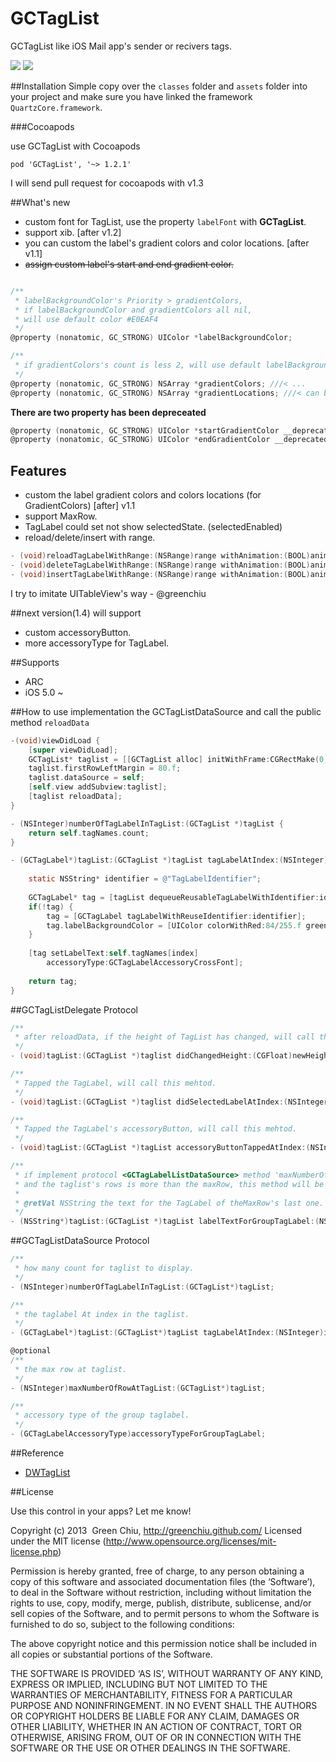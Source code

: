 GCTagList
=========

GCTagList like iOS Mail app's sender or recivers tags.

![](Screenshot.png) 
![](Screenshot2.png)

##Installation
Simple copy over the `classes` folder and `assets` folder into your project and make sure you have linked the framework `QuartzCore.framework`.

###Cocoapods

use GCTagList with Cocoapods

```
pod 'GCTagList', '~> 1.2.1'
```

I will send pull request for cocoapods with v1.3

##What's new 

* custom font for TagList, use the property `labelFont` with __GCTagList__.
* support xib. [after v1.2]
* you can custom the label's gradient colors and color locations. [after v1.1]
* ~~assign custom label's start and end gradient color.~~


```Objective-C

/**
 * labelBackgroundColor's Priority > gradientColors,
 * if labelBackgroundColor and gradientColors all nil, 
 * will use default color #E0EAF4
 */
@property (nonatomic, GC_STRONG) UIColor *labelBackgroundColor;

/**
 * if gradientColors's count is less 2, will use default labelBackgroundColor;
 */
@property (nonatomic, GC_STRONG) NSArray *gradientColors; ///< ...
@property (nonatomic, GC_STRONG) NSArray *gradientLocations; ///< can be nil …
```

__There are two property has been depreceated__

```Objective-C
@property (nonatomic, GC_STRONG) UIColor *startGradientColor __deprecated;
@property (nonatomic, GC_STRONG) UIColor *endGradientColor __deprecated;
```

## Features

* custom the label gradient colors and colors locations (for GradientColors) [after] v1.1
* support MaxRow.
* TagLabel could set not show selectedState. (selectedEnabled)
* reload/delete/insert with range.


```Objective-C   
- (void)reloadTagLabelWithRange:(NSRange)range withAnimation:(BOOL)animated;
- (void)deleteTagLabelWithRange:(NSRange)range withAnimation:(BOOL)animated;
- (void)insertTagLabelWithRange:(NSRange)range withAnimation:(BOOL)animated;
```

I try to imitate UITableView's way - @greenchiu

##next version(1.4) will support

* custom accessoryButton.
* more accessoryType for TagLabel.

##Supports

* ARC
* iOS 5.0 ~

##How to use
implementation the GCTagListDataSource and call the public method `reloadData`  

```Objective-C   
-(void)viewDidLoad {
	[super viewDidLoad];
	GCTagList* taglist = [[GCTagList alloc] initWithFrame:CGRectMake(0, 180, 320, 200)];
    taglist.firstRowLeftMargin = 80.f;
    taglist.dataSource = self;
    [self.view addSubview:taglist];
    [taglist reloadData];
}
```

```Objective-C   
- (NSInteger)numberOfTagLabelInTagList:(GCTagList *)tagList {
    return self.tagNames.count;
}

- (GCTagLabel*)tagList:(GCTagList *)tagList tagLabelAtIndex:(NSInteger)index {
    
    static NSString* identifier = @"TagLabelIdentifier";
    
    GCTagLabel* tag = [tagList dequeueReusableTagLabelWithIdentifier:identifier];
    if(!tag) {
        tag = [GCTagLabel tagLabelWithReuseIdentifier:identifier];
        tag.labelBackgroundColor = [UIColor colorWithRed:84/255.f green:164/255.f blue:222/255.f alpha:1.f];
    }
    
    [tag setLabelText:self.tagNames[index]
        accessoryType:GCTagLabelAccessoryCrossFont];
    
    return tag;
}
```


##GCTagListDelegate Protocol

```Objective-C   
/**
 * after reloadData, if the height of TagList has changed, will call this method.
 */
- (void)tagList:(GCTagList *)taglist didChangedHeight:(CGFloat)newHeight;

/**
 * Tapped the TagLabel, will call this mehtod.
 */
- (void)tagList:(GCTagList *)taglist didSelectedLabelAtIndex:(NSInteger)index;

/**
 * Tapped the TagLabel's accessoryButton, will call this mehtod.
 */
- (void)tagList:(GCTagList *)tagList accessoryButtonTappedAtIndex:(NSInteger)index;

/**
 * if implement protocol <GCTagLabelListDataSource> method 'maxNumberOfRowAtTagList' 
 * and the taglist's rows is more than the maxRow, this method will be call.
 * 
 * @retVal NSString the text for the TagLabel of theMaxRow's last one.
 */
- (NSString*)tagList:(GCTagList *)tagList labelTextForGroupTagLabel:(NSInteger)interruptIndex;
```

##GCTagListDataSource Protocol
```Objective-C   
/**
 * how many count for taglist to display.
 */
- (NSInteger)numberOfTagLabelInTagList:(GCTagList*)tagList;

/**
 * the taglabel At index in the taglist.
 */
- (GCTagLabel*)tagList:(GCTagList*)tagList tagLabelAtIndex:(NSInteger)index;

@optional
/**
 * the max row at taglist.
 */
- (NSInteger)maxNumberOfRowAtTagList:(GCTagList*)tagList;

/**
 * accessory type of the group taglabel.
 */
- (GCTagLabelAccessoryType)accessoryTypeForGroupTagLabel;
```

##Reference

* [DWTagList](https://github.com/domness/DWTagList)

##License

Use this control in your apps? Let me know!

Copyright (c) 2013  Green Chiu, http://greenchiu.github.com/ Licensed under the MIT license (http://www.opensource.org/licenses/mit-license.php)

Permission is hereby granted, free of charge, to any person obtaining a copy of this software and associated documentation files (the ‘Software’), to deal in the Software without restriction, including without limitation the rights to use, copy, modify, merge, publish, distribute, sublicense, and/or sell copies of the Software, and to permit persons to whom the Software is furnished to do so, subject to the following conditions:

The above copyright notice and this permission notice shall be included in all copies or substantial portions of the Software.

THE SOFTWARE IS PROVIDED ‘AS IS’, WITHOUT WARRANTY OF ANY KIND, EXPRESS OR IMPLIED, INCLUDING BUT NOT LIMITED TO THE WARRANTIES OF MERCHANTABILITY, FITNESS FOR A PARTICULAR PURPOSE AND NONINFRINGEMENT. IN NO EVENT SHALL THE AUTHORS OR COPYRIGHT HOLDERS BE LIABLE FOR ANY CLAIM, DAMAGES OR OTHER LIABILITY, WHETHER IN AN ACTION OF CONTRACT, TORT OR OTHERWISE, ARISING FROM, OUT OF OR IN CONNECTION WITH THE SOFTWARE OR THE USE OR OTHER DEALINGS IN THE SOFTWARE.
